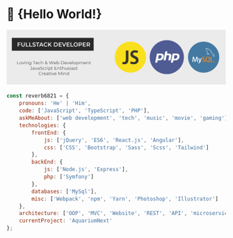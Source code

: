 # :wave: {Hello World!}

<img src="https://github.com/ReverbOD/ReverbOD/blob/master/gh-header-image.png"/>

<p>
</p>

```javascript
const reverb6821 = {
    pronouns: 'He' | 'Him',
    code: ['JavaScript', 'TypeScript', 'PHP'],
    askMeAbout: ['web development', 'tech', 'music', 'movie', 'gaming'],
    technologies: {
        frontEnd: {
            js: ['jQuery', 'ES6', 'React.js', 'Angular'],
            css: ['CSS', 'Bootstrap', 'Sass', 'Scss', 'Tailwind']
        },
        backEnd: {
            js: ['Node.js', 'Express'],
            php: ['Symfony']
        },
        databases: ['MySql'],
        misc: ['Webpack', 'npm', 'Yarn', 'Photoshop', 'Illustrator']
    },
    architecture: ['OOP', 'MVC', 'Website', 'REST', 'API', 'microservices'],
    currentProject: 'AquariumNext'
};
```


<!--
**ReverbOD/ReverbOD** is a ✨ _special_ ✨ repository because its `README.md` (this file) appears on your GitHub profile.

Here are some ideas to get you started:

- 🔭 I’m currently working on ...
- 🌱 I’m currently learning ...
- 👯 I’m looking to collaborate on ...
- 🤔 I’m looking for help with ...
- 💬 Ask me about ...
- 📫 How to reach me: ...
- 😄 Pronouns: ...
- ⚡ Fun fact: ...
-->
